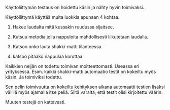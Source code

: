 Käyttöliittymän testaus on hoidettu käsin ja nähty hyvin toimivaksi.

Käyttöliittymä käyttää muita luokkia apunaan 4 kohtaa.

1. Hakee laudalta mitä kussakin ruudussa sijaitsee.

2. Kutsuu metodia jolla nappuloita mahdollisesti liikutetaan laudalla.

3. Katsoo onko lauta shakki-matti tilanteessa. 

4. katsoo pitääkö nappulaa korottaa.

Kaikkien neljän on todettu toimivan moitteettomasti. Useassa eri yrityksessä.
Esim. kaikki shakki-matti automaatio testit on kokeiltu myös käsin. Ja 
toimiviksi todettu. 

Sen pelin toimivuutta on kokeiltu kehityksen aikana automaatti testien lisäksi
välillä myös ajamalla itse peliä. Siltä varalta, että testit olisi kirjoitettu
väärin.

Muuten testejä on kattavasti. 
